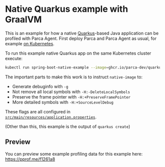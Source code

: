 # Native Quarkus example with GraalVM

This is an example for how a native [Quarkus]()-based Java application can be profiled with Parca Agent. First deploy Parca and Parca Agent as usual, for example [on Kubernetes](https://www.parca.dev/docs/kubernetes).

To run this example native Quarkus app on the same Kubernetes cluster execute:

```bash
kubectl run spring-boot-native-example --image=ghcr.io/parca-dev/quarkus-native-example:v0.0.1 --port=8080
```

The important parts to make this work is to instruct `native-image` to:

* Generate debuginfo with `-g`
* Not remove all local symbols with `-H:-DeleteLocalSymbols`
* Preserve the frame pointer with `-H:+PreserveFramePointer`
* More detailed symbols with `-H:+SourceLevelDebug`

These flags are all configured in [`src/main/resources/application.properties`](src/main/resources/application.properties).

(Other than this, this example is the output of `quarkus create`)

## Preview

You can preview some example profiling data for this example here: https://pprof.me/f1261a8

